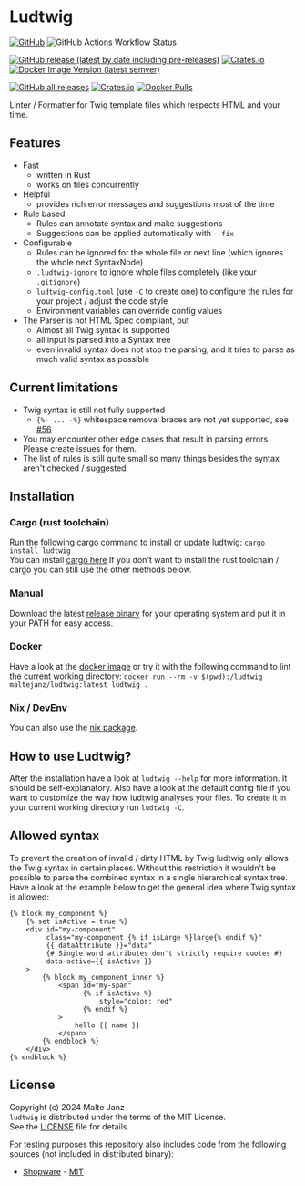 # Ludtwig

[![GitHub](https://img.shields.io/github/license/MalteJanz/ludtwig?color=blue&style=flat-square)](./LICENSE)
![GitHub Actions Workflow Status](https://img.shields.io/github/actions/workflow/status/MalteJanz/ludtwig/build.yml)

[![GitHub release (latest by date including pre-releases)](https://img.shields.io/github/v/release/MalteJanz/ludtwig?include_prereleases&logo=GitHub&style=flat-square)](https://github.com/MalteJanz/ludtwig/releases/latest)
[![Crates.io](https://img.shields.io/crates/v/ludtwig?style=flat-square)](https://crates.io/crates/ludtwig)
[![Docker Image Version (latest semver)](https://img.shields.io/docker/v/maltejanz/ludtwig?label=docker)](https://hub.docker.com/r/maltejanz/ludtwig)

[![GitHub all releases](https://img.shields.io/github/downloads/MalteJanz/ludtwig/total?logo=GitHub&style=flat-square)](https://github.com/MalteJanz/ludtwig/releases/latest)
[![Crates.io](https://img.shields.io/crates/d/ludtwig?label=downloads%20crates.io&style=flat-square)](https://crates.io/crates/ludtwig)
[![Docker Pulls](https://img.shields.io/docker/pulls/maltejanz/ludtwig)](https://hub.docker.com/r/maltejanz/ludtwig)

Linter / Formatter for Twig template files which respects HTML and your time.

## Features

- Fast
    - written in Rust
    - works on files concurrently
- Helpful
    - provides rich error messages and suggestions most of the time
- Rule based
    - Rules can annotate syntax and make suggestions
    - Suggestions can be applied automatically with `--fix`
- Configurable
    - Rules can be ignored for the whole file or next line (which ignores the whole next SyntaxNode)
    - `.ludtwig-ignore` to ignore whole files completely (like your `.gitignore`)
    - `ludtwig-config.toml` (use `-C` to create one) to configure the rules for your project / adjust the code style
    - Environment variables can override config values
- The Parser is not HTML Spec compliant, but
    - Almost all Twig syntax is supported
    - all input is parsed into a Syntax tree
    - even invalid syntax does not stop the parsing, and it tries to parse as much valid syntax as possible

## Current limitations

- Twig syntax is still not fully supported
    - `{%- ... -%}` whitespace removal braces are not yet supported, see [#56](https://github.com/MalteJanz/ludtwig/issues/56)
- You may encounter other edge cases that result in parsing errors. Please create issues for them.
- The list of rules is still quite small so many things besides the syntax aren't checked / suggested

## Installation

### Cargo (rust toolchain)

Run the following cargo command to install or update ludtwig:
`cargo install ludtwig`  
You can install [cargo here](https://www.rust-lang.org/learn/get-started)
If you don't want to install the rust toolchain / cargo you can still use the other methods below.

### Manual

Download the latest [release binary](https://github.com/MalteJanz/ludtwig/releases) for your operating system and put it
in your PATH for easy access.

### Docker

Have a look at the [docker image](https://hub.docker.com/r/maltejanz/ludtwig) or try it with the following command to
lint the current working directory:
`docker run --rm -v $(pwd):/ludtwig maltejanz/ludtwig:latest ludtwig .`

### Nix / DevEnv

You can also use
the [nix package](https://search.nixos.org/packages?channel=unstable&show=ludtwig&from=0&size=50&sort=relevance&type=packages&query=ludtwig).

## How to use Ludtwig?

After the installation have a look at `ludtwig --help` for more information. It should be self-explanatory.
Also have a look at the default config file if you want to customize the way how ludtwig analyses your files.
To create it in your current working directory run `ludtwig -C`.

## Allowed syntax

To prevent the creation of invalid / dirty HTML by Twig ludtwig only allows the Twig syntax in certain places.
Without this restriction it wouldn't be possible to parse the combined syntax in a single hierarchical syntax tree.
Have a look at the example below to get the general idea where Twig syntax is allowed:

```twig
{% block my_component %}
    {% set isActive = true %}
    <div id="my-component"
         class="my-component {% if isLarge %}large{% endif %}"
         {{ dataAttribute }}="data"
         {# Single word attributes don't strictly require quotes #}
         data-active={{ isActive }}
    >
        {% block my_component_inner %}
            <span id="my-span"
                  {% if isActive %}
                      style="color: red"
                  {% endif %}
            >
                hello {{ name }}
            </span>
        {% endblock %}
    </div>
{% endblock %}
```

## License

Copyright (c) 2024 Malte Janz  
`ludtwig` is distributed under the terms of the MIT License.  
See the [LICENSE](./LICENSE) file for details.

For testing purposes this repository also includes code from the following sources (not included in distributed binary):

- [Shopware](https://github.com/shopware/shopware) - [MIT](https://github.com/shopware/shopware/blob/master/LICENSE)
